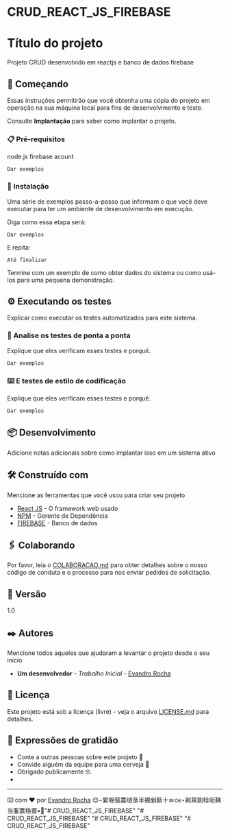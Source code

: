 # CRUD_REACT_JS_FIREBASE
# Título do projeto

Projeto CRUD desenvolvido em reactjs e banco de dados firebase

## 🚀 Começando

Essas instruções permitirão que você obtenha uma cópia do projeto em operação na sua máquina local para fins de desenvolvimento e teste.

Consulte **Implantação** para saber como implantar o projeto.

### 📋 Pré-requisitos

node.js
firebase acount

```
Dar exemplos
```

### 🔧 Instalação

Uma série de exemplos passo-a-passo que informam o que você deve executar para ter um ambiente de desenvolvimento em execução.

Diga como essa etapa será:

```
Dar exemplos
```

E repita:

```
Até finalizar
```

Termine com um exemplo de como obter dados do sistema ou como usá-los para uma pequena demonstração.

## ⚙️ Executando os testes

Explicar como executar os testes automatizados para este sistema.

### 🔩 Analise os testes de ponta a ponta

Explique que eles verificam esses testes e porquê.

```
Dar exemplos
```

### ⌨️ E testes de estilo de codificação

Explique que eles verificam esses testes e porquê.

```
Dar exemplos
```

## 📦 Desenvolvimento

Adicione notas adicionais sobre como implantar isso em um sistema ativo

## 🛠️ Construído com

Mencione as ferramentas que você usou para criar seu projeto

* [React JS](https://pt-br.reactjs.org/) - O framework web usado
* [NPM](https://www.npmjs.com/) - Gerente de Dependência
* [FIREBASE](https://firebase.google.com/) - Banco de dados

## 🖇️ Colaborando

Por favor, leia o [COLABORACAO.md](https://github.com/evandromat/) para obter detalhes sobre o nosso código de conduta e o processo para nos enviar pedidos de solicitação.

## 📌 Versão

1.0

## ✒️ Autores

Mencione todos aqueles que ajudaram a levantar o projeto desde o seu início

* **Um desenvolvedor** - *Trabalho Inicial* - [Evandro Rocha](https://github.com/evandromat/)




## 📄 Licença

Este projeto está sob a licença (livre) - veja o arquivo [LICENSE.md](https://github.com/evandromat/) para detalhes.

## 🎁 Expressões de gratidão

* Conte a outras pessoas sobre este projeto 📢
* Convide alguém da equipe para uma cerveja 🍺 
* Obrigado publicamente 🤓.
*


---
⌨️ com ❤️ por [Evandro Rocha](https://github.com/evandromat/) 😊⌢䌠啒彄䕒䍁彔半䙟剉䉅十≅ഠ∊‣剃䑕剟䅅呃䩟当䥆䕒䅂䕓•਍"# CRUD_REACT_JS_FIREBASE" 
"# CRUD_REACT_JS_FIREBASE" 
"# CRUD_REACT_JS_FIREBASE" 
"# CRUD_REACT_JS_FIREBASE" 
